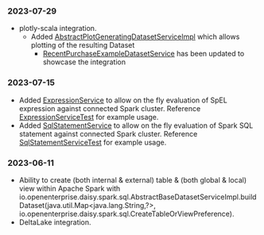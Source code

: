 ### 2023-07-29
* plotly-scala integration.
    * Added [AbstractPlotGeneratingDatasetServiceImpl](src/main/java/io/openenterprise/daisy/spark/sql/AbstractPlotGeneratingDatasetServiceImpl.java)
      which allows plotting of the resulting Dataset
        * [RecentPurchaseExampleDatasetService](io.openenterprise.daisy.examples.RecentPurchaseExampleDatasetService) has
          been updated to showcase the integration

### 2023-07-15
* Added [ExpressionService](src/main/java/io/openenterprise/daisy/spark/ExpressionService.java) to allow on the fly
  evaluation of SpEL expression against connected Spark cluster. Reference
  [ExpressionServiceTest](src/test/java/io/openenterprise/daisy/spark/sql/ExpressionServiceTest.java) for example usage.
* Added [SqlStatementService](src/main/java/io/openenterprise/daisy/spark/sql/SqlStatementService.java) to allow on the
  fly evaluation of Spark SQL statement against connected Spark cluster. Reference
  [SqlStatementServiceTest](src/test/java/io/openenterprise/daisy/spark/sql/SqlStatementServiceTest.java) for example usage.

### 2023-06-11
* Ability to create (both internal & external) table & (both global & local) view within Apache Spark with
  io.openenterprise.daisy.spark.sql.AbstractBaseDatasetServiceImpl.buildDataset(java.util.Map<java.lang.String,?>, io.openenterprise.daisy.spark.sql.CreateTableOrViewPreference).
* DeltaLake integration.